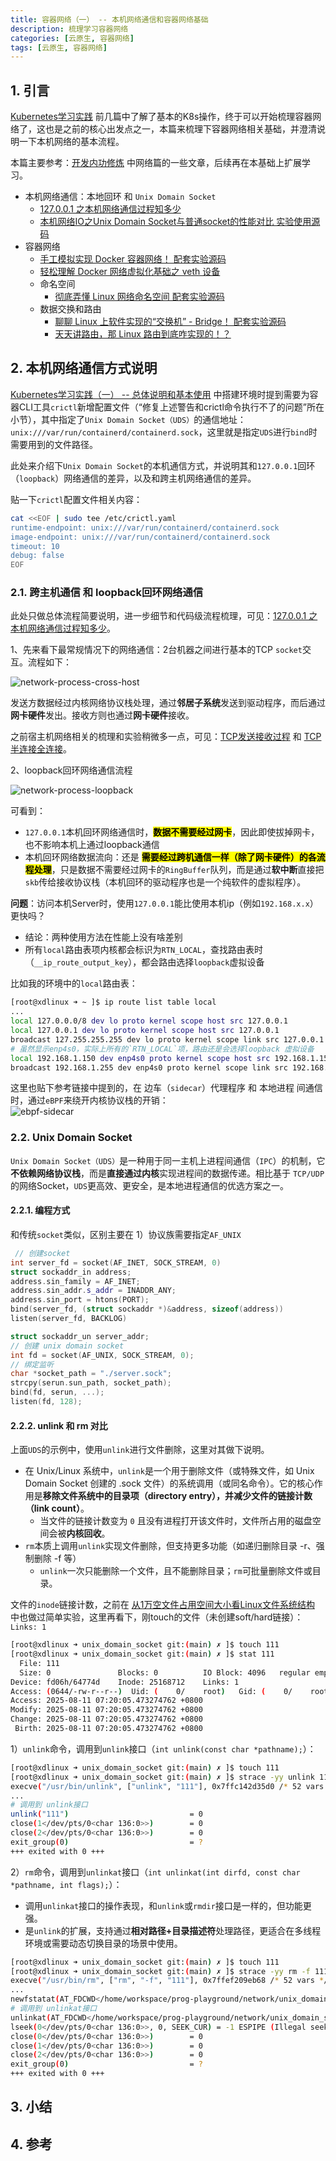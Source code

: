 ```yaml
---
title: 容器网络（一） -- 本机网络通信和容器网络基础
description: 梳理学习容器网络
categories: [云原生, 容器网络]
tags: [云原生, 容器网络]
---
```



## 1. 引言

[Kubernetes学习实践](https://xiaodongq.github.io/categories/kubernetes/) 前几篇中了解了基本的K8s操作，终于可以开始梳理容器网络了，这也是之前的核心出发点之一，本篇来梳理下容器网络相关基础，并澄清说明一下本机网络的基本流程。

本篇主要参考：[开发内功修炼](https://kfngxl.cn/index.php) 中网络篇的一些文章，后续再在本基础上扩展学习。
* 本机网络通信：本地回环 和 `Unix Domain Socket`
    * [127.0.0.1 之本机网络通信过程知多少](https://kfngxl.cn/index.php/archives/195/)
    * [本机网络IO之Unix Domain Socket与普通socket的性能对比 实验使用源码](https://kfngxl.cn/index.php/archives/211/)
* 容器网络
    * [手工模拟实现 Docker 容器网络！ 配套实验源码](https://kfngxl.cn/index.php/archives/460/)
    * [轻松理解 Docker 网络虚拟化基础之 veth 设备](https://kfngxl.cn/index.php/archives/415/)
    * 命名空间
        * [彻底弄懂 Linux 网络命名空间 配套实验源码](https://kfngxl.cn/index.php/archives/443/)
    * 数据交换和路由
        * [聊聊 Linux 上软件实现的“交换机” - Bridge！ 配套实验源码](https://kfngxl.cn/index.php/archives/430/)
        * [天天讲路由，那 Linux 路由到底咋实现的！？](https://kfngxl.cn/index.php/archives/488/)

## 2. 本机网络通信方式说明

[Kubernetes学习实践（一） -- 总体说明和基本使用](https://xiaodongq.github.io/2025/07/13/kubernetes-overview/) 中搭建环境时提到需要为容器CLI工具`crictl`新增配置文件（“修复上述警告和crictl命令执行不了的问题”所在小节），其中指定了`Unix Domain Socket（UDS）`的通信地址：`unix:///var/run/containerd/containerd.sock`，这里就是指定`UDS`进行`bind`时需要用到的文件路径。

此处来介绍下`Unix Domain Socket`的本机通信方式，并说明其和`127.0.0.1`回环（`loopback`）网络通信的差异，以及和跨主机网络通信的差异。

贴一下`crictl`配置文件相关内容：
```sh
cat <<EOF | sudo tee /etc/crictl.yaml
runtime-endpoint: unix:///var/run/containerd/containerd.sock
image-endpoint: unix:///var/run/containerd/containerd.sock
timeout: 10
debug: false
EOF
```

### 2.1. 跨主机通信 和 loopback回环网络通信

此处只做总体流程简要说明，进一步细节和代码级流程梳理，可见：[127.0.0.1 之本机网络通信过程知多少](https://kfngxl.cn/index.php/archives/195/)。

1、先来看下最常规情况下的网络通信：2台机器之间进行基本的TCP `socket`交互。流程如下：

![network-process-cross-host](/images/network-process-cross-host.png)

发送方数据经过内核网络协议栈处理，通过**邻居子系统**发送到驱动程序，而后通过**网卡硬件**发出。接收方则也通过**网卡硬件**接收。

之前宿主机网络相关的梳理和实验稍微多一点，可见：[TCP发送接收过程](https://xiaodongq.github.io/categories/tcp%E5%8F%91%E9%80%81%E6%8E%A5%E6%94%B6%E8%BF%87%E7%A8%8B/) 和 [TCP半连接全连接](https://xiaodongq.github.io/categories/tcp%E5%8D%8A%E8%BF%9E%E6%8E%A5%E5%85%A8%E8%BF%9E%E6%8E%A5/)。

2、loopback回环网络通信流程

![network-process-loopback](/images/network-process-loopback.png)

可看到：
* `127.0.0.1`本机回环网络通信时，**<mark>数据不需要经过网卡</mark>**，因此即使拔掉网卡，也不影响本机上通过loopback通信
* 本机回环网络数据流向：还是 **<mark>需要经过跨机通信一样（除了网卡硬件）的各流程处理</mark>**，只是数据不需要经过网卡的`RingBuffer`队列，而是通过**软中断**直接把`skb`传给接收协议栈（本机回环的驱动程序也是一个纯软件的虚拟程序）。

**问题**：访问本机Server时，使用`127.0.0.1​`能比使用本机ip（例如`192.168.x.x`）更快吗？
* 结论：两种使用方法在性能上没有啥差别
* 所有`local`路由表项内核都会标识为`RTN_LOCAL`，查找路由表时（`__ip_route_output_key`），都会路由选择`loopback`虚拟设备

比如我的环境中的`local`路由表：
```sh
[root@xdlinux ➜ ~ ]$ ip route list table local
...
local 127.0.0.0/8 dev lo proto kernel scope host src 127.0.0.1 
local 127.0.0.1 dev lo proto kernel scope host src 127.0.0.1 
broadcast 127.255.255.255 dev lo proto kernel scope link src 127.0.0.1 
# 虽然显示enp4s0，实际上所有的`RTN_LOCAL`项，路由还是会选择loopback 虚拟设备
local 192.168.1.150 dev enp4s0 proto kernel scope host src 192.168.1.150 
broadcast 192.168.1.255 dev enp4s0 proto kernel scope link src 192.168.1.150 
```

这里也贴下参考链接中提到的，在 边车（`sidecar`）代理程序 和 本地进程 间通信时，通过`eBPF`来绕开内核协议栈的开销：  
![ebpf-sidecar](/images/network-process-ebpf-sidecar.png)

### 2.2. Unix Domain Socket

`Unix Domain Socket（UDS）`是一种用于同一主机上进程间通信（`IPC`）的机制，它**不依赖网络协议栈**，而是**直接通过内核**实现进程间的数据传递。相比基于 `TCP/UDP`的网络Socket，`UDS`更高效、更安全，是本地进程通信的优选方案之一。

#### 2.2.1. 编程方式

和传统`socket`类似，区别主要在 1）协议族需要指定`AF_UNIX`

```cpp
 // 创建socket  
int server_fd = socket(AF_INET, SOCK_STREAM, 0)  
struct sockaddr_in address;
address.sin_family = AF_INET;  
address.sin_addr.s_addr = INADDR_ANY;  
address.sin_port = htons(PORT); 
bind(server_fd, (struct sockaddr *)&address, sizeof(address))
listen(server_fd, BACKLOG)
```

```cpp
struct sockaddr_un server_addr;
// 创建 unix domain socket
int fd = socket(AF_UNIX, SOCK_STREAM, 0);
// 绑定监听
char *socket_path = "./server.sock";
strcpy(serun.sun_path, socket_path); 
bind(fd, serun, ...);
listen(fd, 128);
```

#### 2.2.2. unlink 和 rm 对比

上面`UDS`的示例中，使用`unlink`进行文件删除，这里对其做下说明。
* 在 Unix/Linux 系统中，`unlink`是一个用于删除文件（或特殊文件，如 Unix Domain Socket 创建的 .sock 文件）的系统调用（或同名命令）。它的核心作用是**移除文件系统中的目录项（directory entry），并减少文件的链接计数（link count）**。
    * 当文件的链接计数变为 `0` 且没有进程打开该文件时，文件所占用的磁盘空间会被**内核回收**。
* `rm`本质上调用`unlink`实现文件删除，但支持更多功能（如递归删除目录 -r、强制删除 -f 等）
    * `unlink`一次只能删除一个文件，且不能删除目录；`rm`可批量删除文件或目录。

文件的`inode`链接计数，之前在 [从1万空文件占用空间大小看Linux文件系统结构](https://xiaodongq.github.io/2023/06/30/linux-directory-struct/) 中也做过简单实验，这里再看下，刚touch的文件（未创建soft/hard链接）：`Links: 1`
```sh
[root@xdlinux ➜ unix_domain_socket git:(main) ✗ ]$ touch 111
[root@xdlinux ➜ unix_domain_socket git:(main) ✗ ]$ stat 111 
  File: 111
  Size: 0               Blocks: 0          IO Block: 4096   regular empty file
Device: fd06h/64774d    Inode: 25168712    Links: 1
Access: (0644/-rw-r--r--)  Uid: (    0/    root)   Gid: (    0/    root)
Access: 2025-08-11 07:20:05.473274762 +0800
Modify: 2025-08-11 07:20:05.473274762 +0800
Change: 2025-08-11 07:20:05.473274762 +0800
 Birth: 2025-08-11 07:20:05.473274762 +0800
```

1）`unlink`命令，调用到`unlink`接口（`int unlink(const char *pathname);`）：

```sh
[root@xdlinux ➜ unix_domain_socket git:(main) ✗ ]$ touch 111           
[root@xdlinux ➜ unix_domain_socket git:(main) ✗ ]$ strace -yy unlink 111
execve("/usr/bin/unlink", ["unlink", "111"], 0x7ffc142d35d0 /* 52 vars */) = 0
...
# 调用到 unlink接口
unlink("111")                           = 0
close(1</dev/pts/0<char 136:0>>)        = 0
close(2</dev/pts/0<char 136:0>>)        = 0
exit_group(0)                           = ?
+++ exited with 0 +++
```

2）`rm`命令，调用到`unlinkat`接口（`int unlinkat(int dirfd, const char *pathname, int flags);`）：
* 调用`unlinkat`接口的操作表现，和`unlink`或`rmdir`接口是一样的，但功能更强。
* 是`unlink`的扩展，支持通过**相对路径+目录描述符**处理路径，更适合在多线程环境或需要动态切换目录的场景中使用。

```sh
[root@xdlinux ➜ unix_domain_socket git:(main) ✗ ]$ touch 111       
[root@xdlinux ➜ unix_domain_socket git:(main) ✗ ]$ strace -yy rm -f 111
execve("/usr/bin/rm", ["rm", "-f", "111"], 0x7ffef209eb68 /* 52 vars */) = 0
...
newfstatat(AT_FDCWD</home/workspace/prog-playground/network/unix_domain_socket>, "111", {st_mode=S_IFREG|0644, st_size=0, ...}, AT_SYMLINK_NOFOLLOW) = 0
# 调用到 unlinkat接口
unlinkat(AT_FDCWD</home/workspace/prog-playground/network/unix_domain_socket>, "111", 0) = 0
lseek(0</dev/pts/0<char 136:0>>, 0, SEEK_CUR) = -1 ESPIPE (Illegal seek)
close(0</dev/pts/0<char 136:0>>)        = 0
close(1</dev/pts/0<char 136:0>>)        = 0
close(2</dev/pts/0<char 136:0>>)        = 0
exit_group(0)                           = ?
+++ exited with 0 +++
```

## 3. 小结


## 4. 参考
